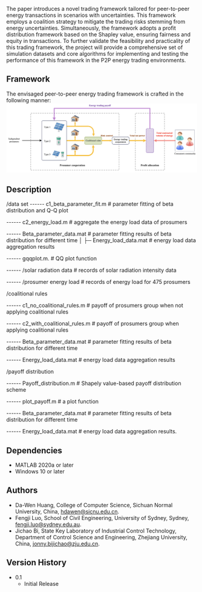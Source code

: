 The paper introduces a novel trading framework tailored for peer-to-peer energy transactions in scenarios with uncertainties. This framework employs a coalition strategy to mitigate the trading risks stemming from energy uncertainties. Simultaneously, the framework adopts a profit distribution framework based on the Shapley value, ensuring fairness and equity in transactions. To further validate the feasibility and practicality of this trading framework, the project will provide a comprehensive set of simulation datasets and core algorithms for implementing and testing the performance of this framework in the P2P energy trading environments.

## Framework
The envisaged peer-to-peer energy trading framework is crafted in the following manner:
![f1](img/f1.png)


## Description                    
/data set
------ c1_beta_parameter_fit.m      # parameter fitting of beta distribution and Q-Q plot

------ c2_energy_load.m       # aggregate the energy load data of prosumers

------ Beta_parameter_data.mat     # parameter fitting results of beta distribution for different time │  ├─ Energy_load_data.mat       # energy load data aggregation results

------ gqqplot.m.  # QQ plot function

------ /solar radiation data  # records of solar radiation intensity data

------ /prosumer energy load   # records of energy load for 475 prosumers

/coalitional rules

------ c1_no_coalitional_rules.m    # payoff of prosumers group when not applying coalitional rules

------ c2_with_coalitional_rules.m    # payoff of prosumers group when applying coalitional rules

------ Beta_parameter_data.mat     # parameter fitting results of beta distribution for different time 

------ Energy_load_data.mat       # energy load data aggregation results

/payoff distribution

------ Payoff_distribution.m       # Shapely value-based payoff distribution scheme

------ plot_payoff.m       #   a plot function

------ Beta_parameter_data.mat     # parameter fitting results of beta distribution for different time 

------ Energy_load_data.mat       # energy load data aggregation results.

## Dependencies
* MATLAB 2020a or later
* Windows 10 or later

## Authors
* Da-Wen Huang, College of Computer Science, Sichuan Normal University, China, hdawen@sicnu.edu.cn.
* Fengji Luo, School of Civil Engineering, University of Sydney, Sydney, fengji.luo@sydney.edu.au.
* Jichao Bi, State Key Laboratory of Industrial Control Technology, Department of Control Science and Engineering, Zhejiang University, China, jonny.bijichao@zju.edu.cn.

## Version History
* 0.1
    * Initial Release
